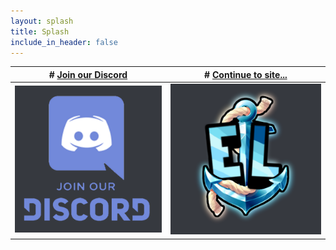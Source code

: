 ```yaml
---
layout: splash
title: Splash
include_in_header: false
---
```


| # [Join our Discord](https://discord.com/invite/Fa4BdBvg2c) | # [Continue to site...](https://elli-tt.github.io) |
| ----------- | ----------- |
| [![Click here to join the Discord!](/assets/discordjoin.png)](https://discord.com/invite/Fa4BdBvg2c) | [![Continue to the website!](/assets/elplugins.png)](https://elli-tt.github.io) |